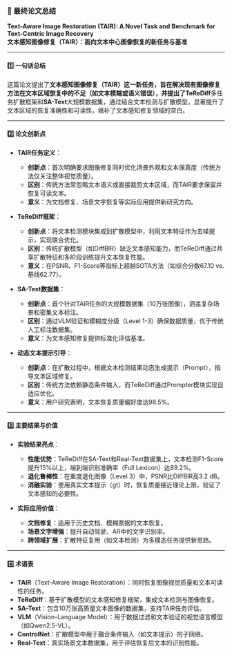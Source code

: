 ### 📄 最终论文总结

**Text-Aware Image Restoration (TAIR): A Novel Task and Benchmark for Text-Centric Image Recovery**  
**文本感知图像修复（TAIR）：面向文本中心图像恢复的新任务与基准**

---

#### 1️⃣ 一句话总结

这篇论文提出了**文本感知图像修复（TAIR）**这一新任务，旨在解决现有图像修复方法在文本区域恢复中的不足（如文本模糊或语义错误），并提出了**TeReDiff**多任务扩散框架和**SA-Text**大规模数据集，通过结合文本检测与扩散模型，显著提升了文本区域的恢复准确性和可读性，填补了文本感知修复领域的空白。

---

#### 2️⃣ 论文创新点

- **TAIR任务定义**：  
  - **创新点**：首次明确要求图像修复同时优化场景外观和文本保真度（传统方法仅关注整体视觉质量）。  
  - **区别**：传统方法常忽略文本语义或直接裁剪文本区域，而TAIR要求保留并恢复可读文本。  
  - **意义**：为文档修复、场景文字恢复等实际应用提供新研究方向。  

- **TeReDiff框架**：  
  - **创新点**：将文本检测模块集成到扩散模型中，利用文本特征作为去噪提示，实现联合优化。  
  - **区别**：传统扩散模型（如DiffBIR）缺乏文本感知能力，而TeReDiff通过共享扩散特征和多阶段训练提升文本恢复性能。  
  - **意义**：在PSNR、F1-Score等指标上超越SOTA方法（如综合分数67.10 vs. 基线62.77）。  

- **SA-Text数据集**：  
  - **创新点**：首个针对TAIR任务的大规模数据集（10万张图像），涵盖复杂场景和密集文本标注。  
  - **区别**：通过VLM验证和模糊度分级（Level 1-3）确保数据质量，优于传统人工标注数据集。  
  - **意义**：为文本感知修复提供标准化评估基准。  

- **动态文本提示引导**：  
  - **创新点**：在扩散过程中，根据文本检测结果动态生成提示（Prompt），指导文本区域修复。  
  - **区别**：传统方法依赖静态条件输入，而TeReDiff通过Prompter模块实现自适应优化。  
  - **意义**：用户研究表明，文本恢复质量偏好度达98.5%。  

---

#### 3️⃣ 主要结果与价值

* **实验结果亮点**：  
  - **性能优势**：TeReDiff在SA-Text和Real-Text数据集上，文本检测F1-Score提升15%以上，端到端识别准确率（Full Lexicon）达89.2%。  
  - **退化鲁棒性**：在重度退化图像（Level 3）中，PSNR比DiffBIR高3.2 dB。  
  - **消融实验**：使用真实文本提示（gt）时，恢复质量接近理论上限，验证了文本感知的必要性。  

* **实际应用价值**：  
  - **文档修复**：适用于历史文档、模糊票据的文本恢复。  
  - **场景文字增强**：提升自动驾驶、AR中的文字识别率。  
  - **跨领域扩展**：扩散特征复用（如文本检测）为多模态任务提供新思路。  

---

#### 4️⃣ 术语表

* **TAIR**（Text-Aware Image Restoration）：同时恢复图像视觉质量和文本可读性的任务。  
* **TeReDiff**：基于扩散模型的文本感知修复框架，集成文本检测与图像恢复。  
* **SA-Text**：包含10万张高质量文本图像的数据集，支持TAIR任务评估。  
* **VLM**（Vision-Language Model）：用于数据过滤和文本验证的视觉语言模型（如Qwen2.5-VL）。  
* **ControlNet**：扩散模型中用于融合条件输入（如文本提示）的子网络。  
* **Real-Text**：真实场景文本数据集，用于评估恢复后文本的识别性能。